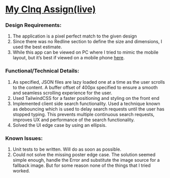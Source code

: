 # <a href="https://my-clnq-assign.vercel.app/">My Clnq Assign(live)<a>

### Design Requirements:
1. The application is a pixel perfect match to the given design
2. Since there was no Redline section to define the size and dimensions, I used the best estimate.
3. While this app can be viewed on PC where I tried to mimic the mobile layout, but it’s best if viewed on a mobile phone <a href="https://my-clnq-assign.vercel.app/">here</a>.

### Functional/Technical Details:
1. As specified, JSON files are lazy loaded one at a time as the user scrolls to the content. A buffer offset of 400px specified to ensure a smooth and seamless scrolling experience for the user.
2. Used TailwindCSS for a faster positioning and styling on the front end
3. Implemented client side search functionality. Used a technique known as debouncing which is used to delay search requests until the user has stopped typing. This prevents multiple continuous search requests, improves UX and performance of the search functionality.
4. Solved the UI edge case by using an ellipsis.

### Known Issues:
1. Unit tests to be written. Will do as soon as possible.
2. Could not solve the missing poster edge case. The solution seemed simple enough, handle the Error and substitute the image source for a fallback image. But for some reason none of the things that I tried worked.
